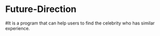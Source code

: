# Future-Direction
#It is a program that can help users to find the celebrity who has similar experience. 





